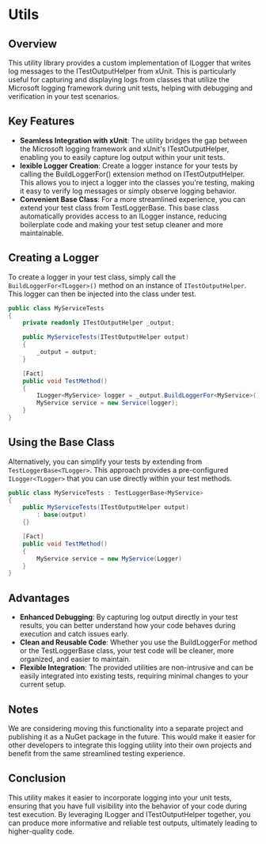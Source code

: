 # Utils

## Overview

This utility library provides a custom implementation of ILogger<T> that writes log messages to the ITestOutputHelper from xUnit. This is particularly useful for capturing and displaying logs from classes that utilize the Microsoft logging framework during unit tests, helping with debugging and verification in your test scenarios.

## Key Features

- **Seamless Integration with xUnit**: The utility bridges the gap between the Microsoft logging framework and xUnit's ITestOutputHelper, enabling you to easily capture log output within your unit tests.
- **lexible Logger Creation**: Create a logger instance for your tests by calling the BuildLoggerFor<TLogger>() extension method on ITestOutputHelper. This allows you to inject a logger into the classes you're testing, making it easy to verify log messages or simply observe logging behavior.
- **Convenient Base Class**: For a more streamlined experience, you can extend your test class from TestLoggerBase<TLogger>. This base class automatically provides access to an ILogger<TLogger> instance, reducing boilerplate code and making your test setup cleaner and more maintainable.

## Creating a Logger
To create a logger in your test class, simply call the `BuildLoggerFor<TLogger>()` method on an instance of `ITestOutputHelper`. This logger can then be injected into the class under test.

```csharp
public class MyServiceTests
{
    private readonly ITestOutputHelper _output;

    public MyServiceTests(ITestOutputHelper output)
    {
        _output = output;
    }

    [Fact]
    public void TestMethod()
    {
        ILogger<MyService> logger = _output.BuildLoggerFor<MyService>();
        MyService service = new Service(logger);
    }
}
```

## Using the Base Class
Alternatively, you can simplify your tests by extending from `TestLoggerBase<TLogger>`. This approach provides a pre-configured `ILogger<TLogger>` that you can use directly within your test methods.

```csharp
public class MyServiceTests : TestLoggerBase<MyService>
{
    public MyServiceTests(ITestOutputHelper output)
        : base(output)
    {}

    [Fact]
    public void TestMethod()
    {
        MyService service = new MyService(Logger)
    }
}
```

## Advantages
- **Enhanced Debugging**: By capturing log output directly in your test results, you can better understand how your code behaves during execution and catch issues early.
- **Clean and Reusable Code**: Whether you use the BuildLoggerFor method or the TestLoggerBase class, your test code will be cleaner, more organized, and easier to maintain.
- **Flexible Integration**: The provided utilities are non-intrusive and can be easily integrated into existing tests, requiring minimal changes to your current setup.

## Notes

We are considering moving this functionality into a separate project and publishing it as a NuGet package in the future. This would make it easier for other developers to integrate this logging utility into their own projects and benefit from the same streamlined testing experience.

## Conclusion

This utility makes it easier to incorporate logging into your unit tests, ensuring that you have full visibility into the behavior of your code during test execution. By leveraging ILogger<T> and ITestOutputHelper together, you can produce more informative and reliable test outputs, ultimately leading to higher-quality code.